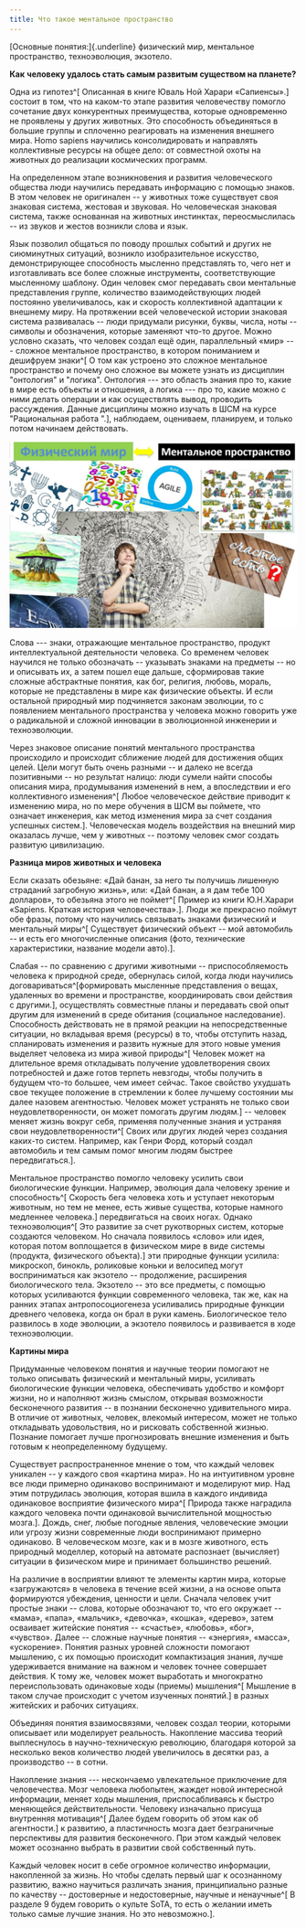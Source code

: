 ```yaml
---
title: Что такое ментальное пространство
---
```


[Основные понятия:]{.underline} физический мир, ментальное пространство,
техноэволюция, экзотело.

**Как** **человеку удалось стать самым развитым существом на планете?**

Одна из гипотез^[ Описанная в книге Юваль Ной Харари
«Сапиенсы».] состоит в том, что на каком-то этапе
развития человечеству помогло сочетание двух конкурентных преимущества,
которые одновременно не проявлены у других животных. Это способность
объединяться в большие группы и сплоченно реагировать на изменения
внешнего мира. Homo sapiens научились консолидировать и направлять
коллективные ресурсы на общее дело: от совместной охоты на животных до
реализации космических программ.

На определенном этапе возникновения и развития человеческого общества
люди научились передавать информацию с помощью знаков. В этом человек не
оригинален -- у животных тоже существует своя знаковая система, жестовая
и звуковая. Но человеческая знаковая система, также основанная на
животных инстинктах, переосмыслилась -- из звуков и жестов возникли
слова и язык.

Язык позволил общаться по поводу прошлых событий и других не сиюминутных
ситуаций, возникло изобразительное искусство, демонстрирующее
способность мысленно представлять то, чего нет и изготавливать все более
сложные инструменты, соответствующие мысленному шаблону. Один человек
смог передавать свои ментальные представления группе, количество
взаимодействующих людей постоянно увеличивалось, как и скорость
коллективной адаптации к внешнему миру. На протяжении всей человеческой
истории знаковая система развивалась -- люди придумали рисунки, буквы,
числа, ноты -- символы и обозначения, которые заменяют что-то другое.
Можно условно сказать, что человек создал ещё один, параллельный «мир»
--- сложное ментальное пространство, в котором пониманием и дешифруем
знаки^[ О том как устроено это сложное ментальное
пространство и почему оно сложное вы можете узнать из дисциплин
"онтология" и "логика". Онтология --- это область знания про то, какие в
мире есть объекты и отношения, а логика --- про то, какие можно с ними
делать операции и как осуществлять вывод, проводить рассуждения. Данные
дисциплины можно изучать в ШСМ на курсе "Рациональная работа
".], наблюдаем, оцениваем, планируем, и только потом
начинаем действовать.


![](01-what-is-mental-space-0.jpg)


Слова --- знаки, отражающие ментальное пространство, продукт
интеллектуальной деятельности человека. Со временем человек научился не
только обозначать -- указывать знаками на предметы -- но и описывать их,
а затем пошел еще дальше, сформировав такие сложные абстрактные понятия,
как бог, религия, любовь, мораль, которые не представлены в мире как
физические объекты. И если остальной природный мир подчиняется законам
эволюции, то с появлением ментального пространства у человека можно
говорить уже о радикальной и сложной инновации в эволюционной инженерии
и техноэволюции.

Через знаковое описание понятий ментального пространства происходило и
происходит сближение людей для достижения общих целей. Цели могут быть
очень разными -- и далеко не всегда позитивными -- но результат налицо:
люди сумели найти способы описания мира, продумывания изменений в нем, а
впоследствии и его коллективного изменения^[ Любое
человеческое действие приводит к изменению мира, но по мере обучения в
ШСМ вы поймете, что означает инженерия, как метод изменения мира за счет
создания успешных систем.]. Человеческая модель
воздействия на внешний мир оказалась лучше, чем у животных -- поэтому
человек смог создать развитую цивилизацию.

**Разница миров животных и человека**

Если сказать обезьяне: «Дай банан, за него ты получишь лишенную
страданий загробную жизнь», или: «Дай банан, а я дам тебе 100 долларов»,
то обезьяна этого не поймет^[ Пример из книги Ю.Н.Харари
«Sapiens. Краткая история человечества».]. Люди же
прекрасно поймут обе фразы, потому что научились связывать знаками
физический и ментальный миры^[ Существует физический
объект -- мой автомобиль \-- и есть его многочисленные описания (фото,
технические характеристики, название модели авто).].

Слабая -- по сравнению с другими животными -- приспособляемость человека
к природной среде, обернулась силой, когда люди научились
договариваться^[формировать мысленные представления о
вещах, удаленных во времени и пространстве, координировать свои действия
с другими.], осуществлять совместные планы и передавать
свой опыт другим для изменений в среде обитания (социальное
наследование). Способность действовать не в прямой реакции на
непосредственные ситуации, но вкладывая время (ресурсы) в то, чтобы
отступить назад, спланировать изменения и развить нужные для этого новые
умения выделяет человека из мира живой природы^[ Человек
может на длительное время откладывать получение удовлетворения своих
потребностей и даже готов терпеть невзгоды, чтобы получить в будущем
что-то большее, чем имеет сейчас. Такое свойство ухудшать свое текущее
положение в стремлении к более лучшему состоянии мы далее назовем
агентностью. Человек может устранять не только свои неудовлетворенности,
он может помогать другим людям.] -- человек меняет жизнь
вокруг себя, применяя полученные знания и устраняя свои
неудовлетворенности^[ Своих или других людей через
создания каких-то систем. Например, как Генри Форд, который создал
автомобиль и тем самым помог многим людям быстрее
передвигаться.].

Ментальное пространство помогло человеку усилить свои биологические
функции. Например, эволюция дала человеку зрение и
способность^[ Скорость бега человека хоть и уступает
некоторым животным, но тем не менее, есть живые существа, которые
намного медленнее человека.] передвигаться на своих
ногах. Однако техноэволюция^[ Это развитие за счет
рукотворных систем, которые создаются человеком. Но сначала появилось
«слово» или идея, которая потом воплощается в физическом мире в виде
системы (продукта, физического объекта).] эти природные
функции усилила: микроскоп, бинокль, роликовые коньки и велосипед могут
восприниматься как экзотело -- продолжение, расширения биологического
тела. Экзотело -- это все предметы, с помощью которых усиливаются
функции современного человека, так же, как на ранних этапах
антропосоциогенеза усиливались природные функции древнего человека,
когда он брал в руки камень. Биологическое тело развилось в ходе
эволюции, а экзотело появилось и развивается в ходе техноэволюции.

**Картины мира**

Придуманные человеком понятия и научные теории помогают не только
описывать физический и ментальный миры, усиливать биологические функции
человека, обеспечивать удобство и комфорт жизни, но и наполняют жизнь
смыслом, открывая возможности бесконечного развития -- в познании
бесконечно удивительного мира. В отличие от животных, человек, влекомый
интересом, может не только откладывать удовольствия, но и рисковать
собственной жизнью. Познание помогает лучше прогнозировать внешние
изменения и быть готовым к неопределенному будущему.

Существует распространенное мнение о том, что каждый человек уникален --
у каждого своя «картина мира». Но на интуитивном уровне все люди
примерно одинаково воспринимают и моделируют мир. Над этим потрудилась
эволюция, которая вшила в каждого индивида одинаковое восприятие
физического мира^[ Природа также наградила каждого
человека почти одинаковой вычислительной мощностью
мозга.]. Дождь, снег, любые погодные явления,
человеческие эмоции или угрозу жизни современные люди воспринимают
примерно одинаково. В человеческом мозге, как и в мозге животного, есть
природный моделлер, который на автомате распознает (вычисляет) ситуации
в физическом мире и принимает большинство решений.

На различие в восприятии влияют те элементы картин мира, которые
«загружаются» в человека в течение всей жизни, а на основе опыта
формируются убеждения, ценности и цели. Сначала человек учит простые
знаки -- слова, которые обозначают то, что его окружает -- «мама»,
«папа», «мальчик», «девочка», «кошка», «дерево», затем осваивает
житейские понятия -- «счастье», «любовь», «бог», «чувство». Далее --
сложные научные понятия -- «энергия», «масса», «ускорение». Понятия
разных уровней сложности помогают мышлению, с их помощью происходит
компактизация знания, лучше удерживается внимание на важном и человек
точнее совершает действия. К тому же, человек может выработать и
многократно переиспользовать одинаковые ходы (приемы)
мышления^[ Мышление в таком случае происходит с учетом
изученных понятий.] в разных житейских и рабочих
ситуациях.

Объединяя понятия взаимосвязями, человек создал теории, которыми
описывает или моделирует реальность. Накопление массива теорий
выплеснулось в научно-техническую революцию, благодаря которой за
несколько веков количество людей увеличилось в десятки раз, а
производство -- в сотни.

Накопление знания --- нескончаемо увлекательное приключение для
человечества. Мозг человека любопытен, жаждет новой интересной
информации, меняет ходы мышления, приспосабливаясь к быстро меняющейся
действительности. Человеку изначально присуща внутренняя
мотивация^[ Далее будем говорить об этом как об
агентности.] к развитию, а пластичность мозга дает
безграничные перспективы для развития бесконечного. При этом каждый
человек может осознанно выбрать в развитии свой собственный путь.

Каждый человек носит в себе огромное количество информации, накопленной
за жизнь. Но чтобы сделать первый шаг к осознанному развитию, важно
научиться различать знания, принципиально разные по качеству --
достоверные и недостоверные, научные и ненаучные^[ В
разделе 9 будем говорить о культе SoTA, то есть о желании иметь только
самые лучшие знания. Но это невозможно.].

